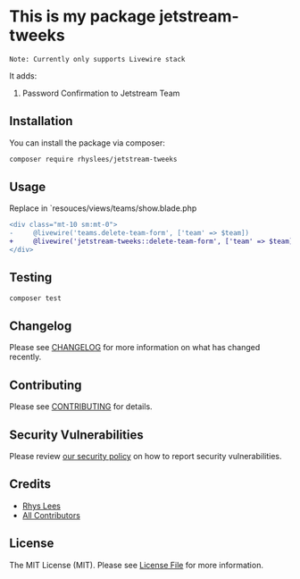 # This is my package jetstream-tweeks

`Note: Currently only supports Livewire stack`

It adds:
1. Password Confirmation to Jetstream Team

## Installation

You can install the package via composer:

```bash
composer require rhyslees/jetstream-tweeks
```

## Usage

Replace in `resouces/views/teams/show.blade.php

```diff
<div class="mt-10 sm:mt-0">
-     @livewire('teams.delete-team-form', ['team' => $team])
+     @livewire('jetstream-tweeks::delete-team-form', ['team' => $team])
</div>
```

## Testing

```bash
composer test
```

## Changelog

Please see [CHANGELOG](CHANGELOG.md) for more information on what has changed recently.

## Contributing

Please see [CONTRIBUTING](CONTRIBUTING.md) for details.

## Security Vulnerabilities

Please review [our security policy](../../security/policy) on how to report security vulnerabilities.

## Credits

- [Rhys Lees](https://github.com/RhysLees)
- [All Contributors](../../contributors)

## License

The MIT License (MIT). Please see [License File](LICENSE.md) for more information.

